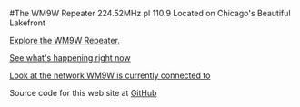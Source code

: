 #The WM9W Repeater
224.52MHz pl 110.9 Located on Chicago's Beautiful Lakefront

[Explore the WM9W Repeater.](clickable.html)

[See what's happening right now](http://repeater.wm9w.org:7388/supermon/link.php?nodes=458800)

[Look at the network WM9W is currently connected to](http://stats.allstarlink.org/getstatus.cgi?458800)



Source code for this web site at [GitHub](https://github.com/dicklieber/wm9w-mkdocs) 